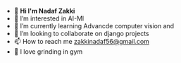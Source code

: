 - 👋 **Hi I'm Nadaf Zakki**
- 👀 I’m interested in AI-Ml
- 🌱 I’m currently learning Advancde computer vision and 
- 💞️ I’m looking to collaborate on django projects
- 📫 How to reach me zakkinadaf56@gmail.com
- 💪 I love grinding in gym

<!---
zakkinadaf56/zakkinadaf56 is a ✨ special ✨ repository because its `README.md` (this file) appears on your GitHub profile.
You can click the Preview link to take a look at your changes.
--->
